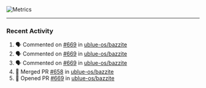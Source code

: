 ![Metrics](https://metrics.lecoq.io/KyleGospo?template=classic&base=header%2C%20activity%2C%20community%2C%20repositories%2C%20metadata&base.indepth=false&base.hireable=false&base.skip=false&config.timezone=America%2FLos_Angeles)

---
### Recent Activity
<!--START_SECTION:activity-->
1. 🗣 Commented on [#669](https://github.com/ublue-os/bazzite/pull/669#issuecomment-1885807118) in [ublue-os/bazzite](https://github.com/ublue-os/bazzite)
2. 🗣 Commented on [#669](https://github.com/ublue-os/bazzite/pull/669#issuecomment-1885804828) in [ublue-os/bazzite](https://github.com/ublue-os/bazzite)
3. 🗣 Commented on [#669](https://github.com/ublue-os/bazzite/pull/669#issuecomment-1885799745) in [ublue-os/bazzite](https://github.com/ublue-os/bazzite)
4. 🎉 Merged PR [#658](https://github.com/ublue-os/bazzite/pull/658) in [ublue-os/bazzite](https://github.com/ublue-os/bazzite)
5. 💪 Opened PR [#669](https://github.com/ublue-os/bazzite/pull/669) in [ublue-os/bazzite](https://github.com/ublue-os/bazzite)
<!--END_SECTION:activity-->
